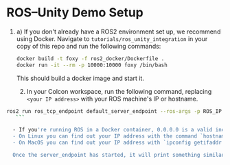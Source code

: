 # ROS–Unity Demo Setup

1.
   a) If you don't already have a ROS2 environment set up, we recommend using Docker. Navigate to `tutorials/ros_unity_integration` in your copy of this repo and run the following commands:

   ```bash
   docker build -t foxy -f ros2_docker/Dockerfile .
   docker run -it --rm -p 10000:10000 foxy /bin/bash
   ```

   This should build a docker image and start it.

   2. In your Colcon workspace, run the following command, replacing `<your IP address>` with your ROS machine's IP or hostname.

 ```bash
 ros2 run ros_tcp_endpoint default_server_endpoint --ros-args -p ROS_IP:=<your IP address>
    ```

   - If you're running ROS in a Docker container, 0.0.0.0 is a valid incoming address, so you can write `ros2 run ros_tcp_endpoint default_server_endpoint --ros-args -p ROS_IP:=0.0.0.0`
   - On Linux you can find out your IP address with the command `hostname -I`
   - On MacOS you can find out your IP address with `ipconfig getifaddr en0`

   Once the server_endpoint has started, it will print something similar to `[INFO] [1603488341.950794]: Starting server on 192.168.50.149:10000`.
